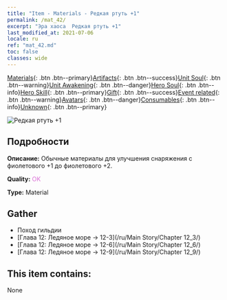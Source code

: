 ```yaml
---
title: "Item - Materials - Редкая ртуть +1"
permalink: /mat_42/
excerpt: "Эра хаоса  Редкая ртуть +1"
last_modified_at: 2021-07-06
locale: ru
ref: "mat_42.md"
toc: false
classes: wide
---
```

 [Materials](/ItemsRU/){: .btn .btn--primary}[Artifacts](/ItemsRU/Artifacts/){: .btn .btn--success}[Unit Soul](/ItemsRU/UnitSoul/){: .btn .btn--warning}[Unit Awakening](/ItemsRU/UnitAwakening/){: .btn .btn--danger}[Hero Soul](/ItemsRU/HeroSoul/){: .btn .btn--info}[Hero Skill](/ItemsRU/HeroSkill/){: .btn .btn--primary}[Gift](/ItemsRU/Gift/){: .btn .btn--success}[Event related](/ItemsRU/Events/){: .btn .btn--warning}[Avatars](/ItemsRU/Avatars/){: .btn .btn--danger}[Consumables](/ItemsRU/Consumables/){: .btn .btn--info}[Unknown](/ItemsRU/Unknown/){: .btn .btn--primary}

 ![Редкая ртуть +1](/images/t/i_cailiao_shuiyin2.png)

## Подробности
 **Описание:** Обычные материалы для улучшения снаряжения c фиолетового +1 до фиолетового +2.

 **Quality:** <span style="color: #DA70D6">OK</span>

 **Type:** Material

## Gather

*    Поход гильдии 
*    [Глава 12: Ледяное море -> 12-3](/ru/Main Story/Chapter 12_3/) 
*    [Глава 12: Ледяное море -> 12-6](/ru/Main Story/Chapter 12_6/) 
*    [Глава 12: Ледяное море -> 12-9](/ru/Main Story/Chapter 12_9/) 

## This item contains:

  None

